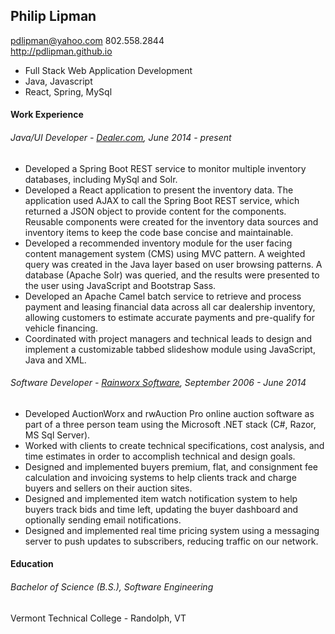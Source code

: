 ## Philip Lipman 
pdlipman@yahoo.com 802.558.2844<br/>
<a class="resume-link resume-link-2" href="http://pdlipman.github.io"><span class="resume-link-text">http://pdlipman.github.io</span></a><br/>

- Full Stack Web Application Development
- Java, Javascript
- React, Spring, MySql
#### Work Experience
###### Java/UI Developer - <a class="resume-link resume-link-2" href="http://www.dealer.com/"><span class="resume-link-text">Dealer.com</span></a>, June 2014 - present
- Developed a Spring Boot REST service to monitor multiple inventory databases, including MySql and Solr.
- Developed a React application to present the inventory data. The application used AJAX to call the Spring Boot REST service, which returned a JSON object to provide content for the components. 
Reusable components were created for the inventory data sources and inventory items to keep the code base concise and maintainable.
- Developed a recommended inventory module for the user facing content management system (CMS) using MVC pattern. A weighted query was created in the Java layer based on user browsing patterns. 
A database (Apache Solr) was queried, and the results were presented to the user using JavaScript and Bootstrap Sass.
- Developed an Apache Camel batch service to retrieve and process payment and leasing financial
data across all car dealership inventory, allowing customers to
estimate accurate payments and pre-qualify for vehicle financing.
- Coordinated with project managers and technical leads to design and implement
a customizable tabbed slideshow module using JavaScript, Java and XML.
###### Software Developer - <a class="resume-link resume-link-2" href="http://www.rainworx.com/"><span class="resume-link-text">Rainworx Software</span></a>, September 2006 - June 2014
- Developed AuctionWorx and rwAuction Pro online auction software as part of a 
three person team using the Microsoft .NET stack (C#, Razor, MS Sql Server).
- Worked with clients to create technical specifications, cost analysis, and 
time estimates in order to accomplish technical and design goals.
- Designed and implemented buyers premium, flat, and consignment fee 
calculation and invoicing systems to help clients track and charge buyers and 
sellers on their auction sites.
- Designed and implemented item watch notification system to help buyers track
bids and time left, updating the buyer dashboard and optionally sending email 
notifications.
- Designed and implemented real time pricing system using a messaging server to push
 updates to subscribers, reducing traffic on our network.
#### Education
###### Bachelor of Science (B.S.), Software Engineering
Vermont Technical College - Randolph, VT
